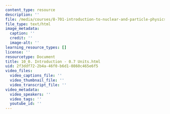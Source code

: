 ```yaml
---
content_type: resource
description: ''
file: /media/courses/8-701-introduction-to-nuclear-and-particle-physics-fall-2020/10_0-introduction-07-units.html
file_type: text/html
image_metadata:
  caption: ''
  credit: ''
  image-alt: ''
learning_resource_types: []
license: ''
resourcetype: Document
title: 10_0. Introduction - 0.7 Units.html
uid: 2f3ddf72-2b4a-46f0-b6d1-0860c465e6f5
video_files:
  video_captions_file: ''
  video_thumbnail_file: ''
  video_transcript_file: ''
video_metadata:
  video_speakers: ''
  video_tags: ''
  youtube_id: ''
---
```

